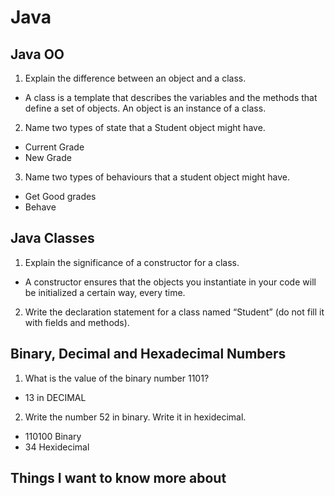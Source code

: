 # Java


## Java OO

1. Explain the difference between an object and a class.
- A class is a template that describes the variables and the methods that define a set of objects. An object is an instance of a class. 

2. Name two types of state that a Student object might have.
- Current Grade
- New Grade

3. Name two types of behaviours that a student object might have.
- Get Good grades
- Behave


## Java Classes

1. Explain the significance of a constructor for a class.
- A constructor ensures that the objects you instantiate in your code will be initialized a certain way, every time.

2. Write the declaration statement for a class named “Student” (do not fill it with fields and methods).


## Binary, Decimal and Hexadecimal Numbers

1. What is the value of the binary number 1101?
- 13 in DECIMAL

2. Write the number 52 in binary. Write it in hexidecimal.
- 110100 Binary
- 34 Hexidecimal







## Things I want to know more about